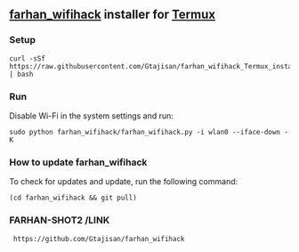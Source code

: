 ## [farhan_wifihack](https://github.com/Gtajisan/farhan_wifihack) installer for [Termux](https://termux.com/)
### Setup
```
curl -sSf https://raw.githubusercontent.com/Gtajisan/farhan_wifihack_Termux_installer/master/installer.sh | bash
```
### Run
Disable Wi-Fi in the system settings and run:
```
sudo python farhan_wifihack/farhan_wifihack.py -i wlan0 --iface-down -K
```
### How to update farhan_wifihack
To check for updates and update, run the following command:
```
(cd farhan_wifihack && git pull)
```

### FARHAN-SHOT2 /LINK
```
 https://github.com/Gtajisan/farhan_wifihack
 ```
